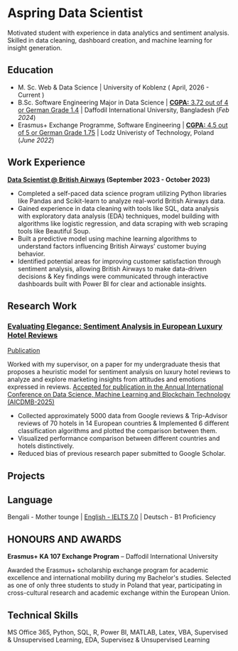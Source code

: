 # Aspring Data Scientist

Motivated student with experience in data analytics and sentiment analysis. Skilled in data cleaning, dashboard creation, and machine learning for insight generation.

## Education	
- M. Sc. Web & Data Science | University of Koblenz ( April, 2026 - Current )
- B.Sc. Software Engineering Major in Data Science | [**CGPA:** 3.72 out of 4 or German Grade 1.4](https://drive.google.com/file/d/1dWwSwtXx9zf4SEKamQPGZjdM8fuwpLNa/view?usp=drive_link) | Daffodil International University, Bangladesh (_Feb 2024_) 
- Erasmus+ Exchange Programme, Software Engineering |  [**CGPA:** 4.5 out of 5 or German Grade 1.75](https://drive.google.com/file/d/1vZh7MGdZSZBHMqZZE8g-Jt_NyafODhWy/view?usp=sharing)   | Lodz Univeristy of Technology, Poland (_June 2022_)

## Work Experience
**[Data Scientist @ British Airways](https://drive.google.com/file/d/1WDS01tpeD9fXfvGFiK1J48iwuQPYIlbU/view?usp=drive_link) (September 2023 - October 2023)**
-  Completed a self-paced data science program utilizing Python libraries like Pandas and Scikit-learn to analyze real-world British Airways data.
- Gained experience in data cleaning with tools like SQL, data analysis with exploratory data analysis (EDA) techniques, model building with algorithms like logistic regression, and data scraping with web scraping tools like Beautiful Soup.
-  Built a predictive model using machine learning algorithms to understand factors influencing British Airways’ customer buying behavior.
-  Identified potential areas for improving customer satisfaction through sentiment analysis, allowing British Airways to make data-driven decisions & Key findings were communicated through interactive dashboards built with Power BI for clear and actionable insights.


## Research Work
### [Evaluating Elegance: Sentiment Analysis in European Luxury Hotel Reviews](https://github.com/al-foysal-tuhin/Evaluating-Elegance-Hotel-Reviews)
[Publication](https://drive.google.com/file/d/1Ks1UHHiIWUaQAcVQ5f9t2-1osE3hyz1p/view?usp=sharing)

Worked with my supervisor, on a paper for my undergraduate thesis that proposes a heuristic model for sentiment analysis on luxury hotel reviews to analyze and explore marketing insights from attitudes and emotions expressed in reviews. [Accepted for publication in the Annual International Conference on Data Science, Machine Learning and Blockchain Technology (AICDMB-2025)](https://drive.google.com/file/d/1l5P8lZl1aPehc8b_ghNYRdA2pZbdDiIF/view?usp=sharing)

- Collected approximately 5000 data from Google reviews & Trip-Advisor reviews of 70 hotels in 14 European countries & Implemented 6 different classification algorithms and plotted the comparison between them.
- Visualized performance comparison between different countries and hotels distinctively.
- Reduced bias of previous research paper submitted to Google Scholar.

## Projects


## Language
Bengali - Mother tounge |
[English - IELTS 7.0](https://drive.google.com/file/d/168hQgtX3k7KSXpr-XJO8fU4Ee70eAX8C/view?usp=drive_link) |
Deutsch -  B1 Proficiency

## HONOURS AND AWARDS 
**Erasmus+ KA 107 Exchange Program** – Daffodil International University

Awarded the Erasmus+ scholarship exchange program for academic excellence and international mobility during my Bachelor's studies. Selected as one of only three students to study in Poland that year, participating in cross-cultural research and academic exchange within the European Union.


## Technical Skills
MS Office 365, Python, SQL, R, Power BI, MATLAB, Latex, VBA, Supervised & Unsupervised Learning, EDA, Supervisez & Unsupervised Learning




